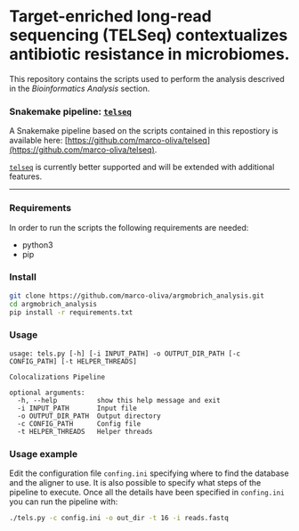 # Target-enriched long-read sequencing (TELSeq) contextualizes antibiotic resistance in microbiomes.

This repository contains the scripts used to perform the analysis descrived in the *Bioinformatics Analysis* section. 

### Snakemake pipeline: [`telseq`](https://github.com/marco-oliva/telseq)

A Snakemake pipeline based on the scripts contained in this repostiory is available here: [https://github.com/marco-oliva/telseq](https://github.com/marco-oliva/telseq).

[`telseq`](https://github.com/marco-oliva/telseq) is currently better supported and will be extended with additional features.

---

### Requirements

In order to run the scripts the following requirements are needed:

- python3
- pip

### Install

```bash
git clone https://github.com/marco-oliva/argmobrich_analysis.git
cd argmobrich_analysis
pip install -r requirements.txt
```

### Usage

```
usage: tels.py [-h] [-i INPUT_PATH] -o OUTPUT_DIR_PATH [-c CONFIG_PATH] [-t HELPER_THREADS]

Colocalizations Pipeline

optional arguments:
  -h, --help          show this help message and exit
  -i INPUT_PATH       Input file
  -o OUTPUT_DIR_PATH  Output directory
  -c CONFIG_PATH      Config file
  -t HELPER_THREADS   Helper threads

```

### Usage example

Edit the configuration file `confing.ini` specifying where to find the database and the aligner to use. It is also possible to specify what steps of the pipeline to execute. Once all the details have been specified in `confing.ini` you can run the pipeline with: 

```bash
./tels.py -c config.ini -o out_dir -t 16 -i reads.fastq 
```
